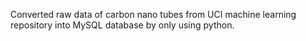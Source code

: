 Converted raw data of carbon nano tubes from UCI machine learning repository into MySQL database by only using python.
